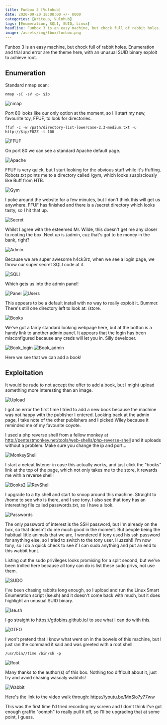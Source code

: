 ```yaml
---
title: Funbox 3 [Vulnhub]
date: 2020-09-20 18:08:00 +/- 0000
categories: [Writeup, Vulnhub]
tags: [Enumeration, SQLI, SUID, Linux]
headline: Funbox 3 is an easy machine, but chock full of rabbit holes. Enumeration and trial and error are the theme, here, with an unusual SUID binary exploit to achieve root.
image: /assets/img/fbox/funbox.png
---
```


Funbox 3 is an easy machine, but chock full of rabbit holes. Enumeration and trial and error are the theme here, with an unusual SUID binary exploit to achieve root.

## Enumeration

Standard nmap scan:
```shell
nmap -sC -sV -p- $ip
```
![nmap](/assets/img/fbox/nmap.png)

Port 80 looks like our only option at the moment, so I'll start my new, favourite toy, FFUF, to look for directories.
```shell
ffuf -c -w /path/directory-list-lowercase-2.3-medium.txt -u http://$ip/FUZZ -t 100
```
![FFUF](/assets/img/fbox/FFUF.png)

On port 80 we can see a standard Apache default page.

![Apache](/assets/img/fbox/ubuntu.png)

FFUF is very quick, but I start looking for the obvious stuff while it's ffuffing. Robots.txt points me to a directory called /gym, which looks suspisciously like Buff from HTB.

![Gym](/assets/img/fbox/gym.png)

I poke around the website for a few minutes, but I don't think this will get us anywhere. FFUF has finished and there is a /secret directory which looks tasty, so I hit that up.

![Secret](/assets/img/fbox/secret.png)

Whilst I agree with the esteemed Mr. Wilde, this doesn't get me any closer to rooting the box. Next up is /admin, cuz that's got to be money in the bank, right?

![Admin](/assets/img/fbox/login.png)

Because we are super awesome h4ck3rz, when we see a login page, we throw our super secret SQLI code at it.

![SQLI](/assets/img/fbox/sqli.png)

Which gets us into the admin panel!

![Panel](/assets/img/fbox/admin_panel.png)
![Users](/assets/img/fbox/users.png)

This appears to be a default install with no way to really exploit it. Bummer. There's still one directory left to look at: /store.

![Books](/assets/img/fbox/books.png)

We've got a fairly standard looking webpage here, but at the botton is a handy link to another admin panel. It appears that the login has been misconfigured because any creds will let you in. Silly developer.

![Book_login](/assets/img/fbox/book_login.png)
![Book_admin](/assets/img/fbox/book_login2.png)

Here we see that we can add a book! 

## Exploitation

It would be rude to not accept the offer to add a book, but I might upload something more interesting than an image.

![Upload](/assets/img/fbox/upload.png)

I got an error the first time I tried to add a new book because the machine was not happy with the publisher I entered. Looking back at the admin page, I take note of the other publishers and I picked Wiley because it reminded me of my favourite coyote.

I used a php reverse shell from a fellow monkey at <http://pentestmonkey.net/tools/web-shells/php-reverse-shell> and it uploads without a problem. Make sure you change the ip and port...

![MonkeyShell](/assets/img/fbox/php_shell.png)

I start a netcat listener in case this actually works, and just click the "books" link at the top of the page, which not only takes me to the store, it rewards me with a reverse shell!

![Books2](/assets/img/fbox/books2.png)
![RevShell](/assets/img/fbox/revshell.png)

I upgrade to a tty shell and start to snoop around this machine. Straight to /home to see who is there, and I see tony. I also see that tony has an interesting file called passwords.txt, so I have a look.

![Passwords](/assets/img/fbox/password.png)

The only password of interest is the SSH password, but I'm already on the box, so that doesn't do me much good in the moment. But people being the habitual little animals that we are, I wondered if tony used his ssh password for anything else, so I tried to switch to the tony user. Huzzah!! I'm now tony, so I do a quick check to see if I can sudo anything and put an end to this wabbit hunt.

Listing out the sudo privileges looks promising for a split second, but we've been trolled here because all tony can do is list these sudo privs, not use them.

![SUDO](/assets/img/fbox/sudo.png)

I've been chasing rabbits long enough, so I upload and run the Linux Smart Enumeration script (lse.sh) and it doesn't come back with much, but it does highlight an unusual SUID binary.

![lse.sh](/assets/img/fbox/lse.png)

I go straight to <https://gtfobins.github.io/> to see what I can do with this.

![GTFO](/assets/img/fbox/gtfo.png)

I won't pretend that I know what went on in the bowels of this machine, but I just ran the command it said and was greeted with a root shell.
```shell
/usr/bin//time /bin/sh -p
```
![Root](/assets/img/fbox/flag.png)

Many thanks to the author(s) of this box. Nothing too difficult about it, just try and avoid chasing wascaly wabbits!

![Wabbit](/assets/img/fbox/Bugz.png)

Here's the link to the video walk through: https://youtu.be/MnSlo7y77ww

This was the first time I'd tried recording my screen and I don't think I've got enough graffix "oomph" to really pull it off, so I'll be upgrading that at some point, I guess.